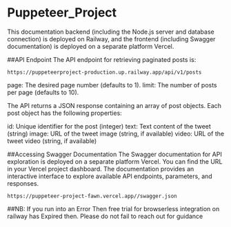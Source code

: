 # Puppeteer_Project

This documentation backend (including the Node.js server and database connection) is deployed on Railway, and the frontend (including Swagger documentation) is deployed on a separate platform Vercel.

##API Endpoint
The API endpoint for retrieving paginated posts is:

```https://puppeteerproject-production.up.railway.app/api/v1/posts```


page: The desired page number (defaults to 1).
limit: The number of posts per page (defaults to 10).

The API returns a JSON response containing an array of post objects. Each post object has the following properties:

id: Unique identifier for the post (integer)
text: Text content of the tweet (string)
image: URL of the tweet image (string, if available)
video: URL of the tweet video (string, if available)

##Accessing Swagger Documentation
The Swagger documentation for API exploration is deployed on a separate platform Vercel. You can find the URL in your Vercel project dashboard. The documentation provides an interactive interface to explore available API endpoints, parameters, and responses.

```https://puppeteer-project-fawn.vercel.app//swagger.json```

##NB: If you run into an Error Then free trial for browserless integration on railway has Expired then. Please do not fail to reach out for guidance
